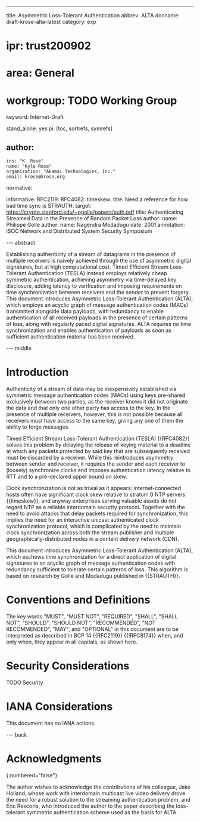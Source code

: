 ---
title: Asymmetric Loss-Tolerant Authentication
abbrev: ALTA
docname: draft-krose-alta-latest
category: exp

# ipr: trust200902
# area: General
# workgroup: TODO Working Group
keyword: Internet-Draft

stand_alone: yes
pi: [toc, sortrefs, symrefs]

author:
 -
    ins: "K. Rose"
    name: "Kyle Rose"
    organization: "Akamai Technologies, Inc."
    email: krose@krose.org

normative:

informative:
    RFC2119:
    RFC4082:
    timeskew:
        title: Need a reference for how bad time sync is
    STRAUTH:
        target: https://crypto.stanford.edu/~pgolle/papers/auth.pdf
        title: Authenticating Streamed Data in the Presence of Random Packet Loss
        author:
            name: Philippe Golle
        author:
            name: Nagendra Modadugu
        date: 2001
        annotation: ISOC Network and Distributed System Security Symposium

--- abstract

Establishing authenticity of a stream of datagrams in the presence of multiple receivers is naively achieved through the use of asymmetric digital signatures, but at high computational cost. Timed Efficient Stream Loss-Tolerant Authentication (TESLA) instead employs relatively cheap symmetric authentication, achieving asymmetry via time-delayed key disclosure, adding latency to verification and imposing requirements on time synchronization between receivers and the sender to prevent forgery. This document introduces Asymmetric Loss-Tolerant Authentication (ALTA), which employs an acyclic graph of message authentication codes (MACs) transmitted alongside data payloads, with redundancy to enable authentication of all received payloads in the presence of certain patterns of loss, along with regularly paced digital signatures. ALTA requires no time synchronization and enables authentication of payloads as soon as sufficient authentication material has been received.

--- middle

# Introduction

Authenticity of a stream of data may be inexpensively established via symmetric message authentication codes (MACs) using keys pre-shared exclusively between two parties, as the receiver knows it did not originate the data and that only one other party has access to the key. In the presence of multiple receivers, however, this is not possible because all receivers must have access to the same key, giving any one of them the ability to forge messages.

Timed Efficient Stream Loss-Tolerant Authentication (TESLA) {{RFC4082}} solves this problem by delaying the release of keying material to a deadline at which any packets protected by said key that are subsequently received must be discarded by a receiver. While this reintroduces asymmetry between sender and receiver, it requires the sender and each receiver to (loosely) synchronize clocks and imposes authentication latency relative to RTT and to a pre-declared upper bound on skew.

Clock synchronization is not as trivial as it appears: internet-connected hosts often have significant clock skew relative to stratum 0 NTP servers {{timeskew}}, and anyway enterprises serving valuable assets do not regard NTP as a reliable interdomain security protocol. Together with the need to avoid attacks that delay packets required for synchronization, this implies the need for an interactive unicast authenticated clock synchronization protocol, which is complicated by the need to maintain clock synchronization across both the stream publisher and multiple geographically-distributed nodes in a content delivery network (CDN).

This document introduces Asymmetric Loss-Tolerant Authentication (ALTA), which eschews time synchronization for a direct application of digital signatures to an acyclic graph of message authentication codes with redundancy sufficient to tolerate certain patterns of loss. This algorithm is based on research by Golle and Modadugu published in {{STRAUTH}}.

# Conventions and Definitions

The key words "MUST", "MUST NOT", "REQUIRED", "SHALL", "SHALL NOT", "SHOULD",
"SHOULD NOT", "RECOMMENDED", "NOT RECOMMENDED", "MAY", and "OPTIONAL" in this
document are to be interpreted as described in BCP 14 {{RFC2119}} {{!RFC8174}}
when, and only when, they appear in all capitals, as shown here.


# Security Considerations

TODO Security


# IANA Considerations

This document has no IANA actions.



--- back

# Acknowledgments
{:numbered="false"}

The author wishes to acknowledge the contributions of his colleague, Jake Holland, whose work with interdomain multicast live video delivery drove the need for a robust solution to the streaming authentication problem, and Eric Rescorla, who introduced the author to the paper describing the loss-tolerant symmetric authentication scheme used as the basis for ALTA.
